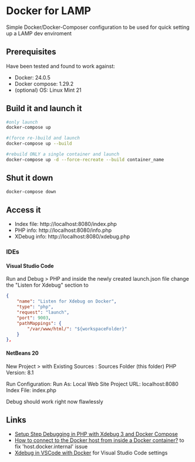 # Docker for LAMP

Simple Docker/Docker-Composer configuration to be used for quick setting up a LAMP dev enviroment

## Prerequisites

Have been tested and found to work against:

* Docker: 24.0.5
* Docker compose: 1.29.2
* (optional) OS: Linux Mint 21

## Build it and launch it
```bash
#only launch
docker-compose up

#(force re-)build and launch
docker-compose up --build

#rebuild ONLY a single container and launch
docker-compose up -d --force-recreate --build container_name
```

## Shut it down
```bash
docker-compose down
```

## Access it
* Index file:  http://localhost:8080/index.php
* PHP info: http://localhost:8080/info.php
* XDebug info: http://localhost:8080/xdebug.php

### IDEs

#### Visual Studio Code

Run and Debug > PHP and inside the newly created launch.json file change the "Listen for Xdebug" section to

```json
{
    "name": "Listen for Xdebug on Docker",
    "type": "php",
    "request": "launch",
    "port": 9003,
    "pathMappings": {
        "/var/www/html/": "${workspaceFolder}"
    }
},
```

#### NetBeans 20

New Project > with Existing Sources :
    Sources Folder (this folder)
    PHP Version: 8.1

Run Configuration:
    Run As: Local Web Site
    Project URL: localhost:8080
    Index File: index.php

Debug should work right now flawlessly 

## Links
* [Setup Step Debugging in PHP with Xdebug 3 and Docker Compose](https://matthewsetter.com/setup-step-debugging-php-xdebug3-docker/)
* [How to connect to the Docker host from inside a Docker container?](https://medium.com/@TimvanBaarsen/how-to-connect-to-the-docker-host-from-inside-a-docker-container-112b4c71bc66) to fix 'host.docker.internal' issue
* [Xdebug in VSCode with Docker](https://dev.to/jackmiras/xdebug-in-vscode-with-docker-379l) for Visual Studio Code settings

